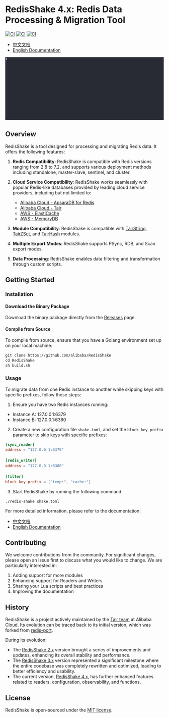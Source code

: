 # RedisShake 4.x: Redis Data Processing & Migration Tool

[![CI](https://github.com/tair-opensource/RedisShake/actions/workflows/ci.yml/badge.svg?event=push&branch=v4)](https://github.com/tair-opensource/RedisShake/actions/workflows/ci.yml)
[![CI](https://github.com/tair-opensource/RedisShake/actions/workflows/pages.yml/badge.svg?branch=v4)](https://github.com/tair-opensource/RedisShake/actions/workflows/pages.yml)
[![CI](https://github.com/tair-opensource/RedisShake/actions/workflows/release.yml/badge.svg?branch=v4)](https://github.com/tair-opensource/RedisShake/actions/workflows/release.yml)

- [中文文档](https://tair-opensource.github.io/RedisShake/)
- [English Documentation](https://tair-opensource.github.io/RedisShake/en/)

![](./docs/demo.gif)

## Overview

RedisShake is a tool designed for processing and migrating Redis data. It offers the following features:

1. **Redis Compatibility**: RedisShake is compatible with Redis versions ranging from 2.8 to 7.2, and supports various
   deployment methods including standalone, master-slave, sentinel, and cluster.

2. **Cloud Service Compatibility**: RedisShake works seamlessly with popular Redis-like databases provided by leading
   cloud service providers, including but not limited to:
    - [Alibaba Cloud - ApsaraDB for Redis](https://www.alibabacloud.com/product/apsaradb-for-redis)
    - [Alibaba Cloud - Tair](https://www.alibabacloud.com/product/tair)
    - [AWS - ElastiCache](https://aws.amazon.com/elasticache/)
    - [AWS - MemoryDB](https://aws.amazon.com/memorydb/)

3. **Module Compatibility**: RedisShake is compatible
   with [TairString](https://github.com/tair-opensource/TairString), [TairZSet](https://github.com/tair-opensource/TairZset),
   and [TairHash](https://github.com/tair-opensource/TairHash) modules.

4. **Multiple Export Modes**: RedisShake supports PSync, RDB, and Scan export modes.

5. **Data Processing**: RedisShake enables data filtering and transformation through custom scripts.

## Getting Started

### Installation

#### Download the Binary Package

Download the binary package directly from the [Releases](https://github.com/tair-opensource/RedisShake/releases) page.

#### Compile from Source

To compile from source, ensure that you have a Golang environment set up on your local machine:

```shell
git clone https://github.com/alibaba/RedisShake
cd RedisShake
sh build.sh
```

### Usage

To migrate data from one Redis instance to another while skipping keys with specific prefixes, follow these steps:

1. Ensure you have two Redis instances running:

* Instance A: 127.0.0.1:6379
* Instance B: 127.0.0.1:6380

2. Create a new configuration file `shake.toml`, and set the `block_key_prefix` parameter to skip keys with specific prefixes:

```toml
[sync_reader]
address = "127.0.0.1:6379"

[redis_writer]
address = "127.0.0.1:6380"

[filter]
block_key_prefix = ["temp:", "cache:"]
```

3. Start RedisShake by running the following command:

```shell
./redis-shake shake.toml
```

For more detailed information, please refer to the documentation:

- [中文文档](https://tair-opensource.github.io/RedisShake/)
- [English Documentation](https://tair-opensource.github.io/RedisShake/en/)

## Contributing

We welcome contributions from the community. For significant changes, please open an issue first to discuss what you
would like to change. We are particularly interested in:

1. Adding support for more modules
2. Enhancing support for Readers and Writers
3. Sharing your Lua scripts and best practices
4. Improving the documentation

## History

RedisShake is a project actively maintained by the [Tair team](https://github.com/tair-opensource) at Alibaba Cloud. Its
evolution can be traced back to its initial version, which was forked
from [redis-port](https://github.com/CodisLabs/redis-port).

During its evolution:

- The [RedisShake 2.x](https://github.com/tair-opensource/RedisShake/tree/v2) version brought a series of improvements
  and updates, enhancing its overall stability and performance.
- The [RedisShake 3.x](https://github.com/tair-opensource/RedisShake/tree/v3) version represented a significant
  milestone where the entire codebase was completely rewritten and optimized, leading to better efficiency and
  usability.
- The current version, [RedisShake 4.x](https://github.com/tair-opensource/RedisShake/tree/v4), has further enhanced
  features related to readers, configuration, observability, and functions.

## License

RedisShake is open-sourced under the [MIT license](https://github.com/tair-opensource/RedisShake/blob/v2/license.txt).
